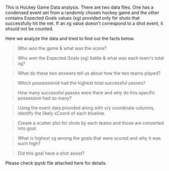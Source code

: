 This is Hockey Game Data analysis.
There are two data files. One has a condensed event set from a randomly chosen hockey game and the other contains Expected Goals values (xg) provided only for shots that successfully hit the net. If an xg value doesn't correspond to a shot event, it should not be counted.

Here we analyze the data and tried to find out the facts below.

>Who won the game & what was the score?

>Who won the Expected Goals (xg) battle & what was each team's total xg?

>What do these two answers tell us about how the two teams played?

>Which possessionid had the highest total successful passes? 

>How many successful passes were there and why do this specific possession had so many?

>Using the event data provided along with x/y coordinate columns,  identify the likely xCoord of each blueline.

>Create a scatter plot for shots by each teams and those are converted into goal.

>What is highest xg among the goals that were scored and why it was such high?

>Did this goal have a shot assist?

Please check ipynb file attached here for details.
